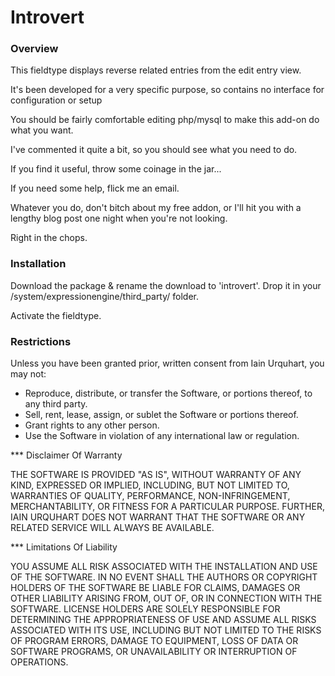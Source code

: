 # Introvert

### Overview

This fieldtype displays reverse related entries from the edit entry view.

It's been developed for a very specific purpose, so contains no interface for configuration or setup

You should be fairly comfortable editing php/mysql to make this add-on do what you want.

I've commented it quite a bit, so you should see what you need to do.

If you find it useful, throw some coinage in the jar... 

If you need some help, flick me an email.

Whatever you do, don't bitch about my free addon, or I'll hit you with a lengthy blog post one night when you're not looking.

Right in the chops.

### Installation

Download the package & rename the download to 'introvert'. 
Drop it in your /system/expressionengine/third_party/ folder.

Activate the fieldtype.

### Restrictions

Unless you have been granted prior, written consent from Iain Urquhart, you may not:

 * Reproduce, distribute, or transfer the Software, or portions thereof, to any third party.
 * Sell, rent, lease, assign, or sublet the Software or portions thereof.
 * Grant rights to any other person.
 * Use the Software in violation of any international law or regulation.

*** Disclaimer Of Warranty

THE SOFTWARE IS PROVIDED "AS IS", WITHOUT WARRANTY OF ANY KIND, EXPRESSED OR IMPLIED, INCLUDING, BUT NOT LIMITED TO, WARRANTIES OF QUALITY, PERFORMANCE, NON-INFRINGEMENT, MERCHANTABILITY, OR FITNESS FOR A PARTICULAR PURPOSE. FURTHER, IAIN URQUHART DOES NOT WARRANT THAT THE SOFTWARE OR ANY RELATED SERVICE WILL ALWAYS BE AVAILABLE.

*** Limitations Of Liability

YOU ASSUME ALL RISK ASSOCIATED WITH THE INSTALLATION AND USE OF THE SOFTWARE. IN NO EVENT SHALL THE AUTHORS OR COPYRIGHT HOLDERS OF THE SOFTWARE BE LIABLE FOR CLAIMS, DAMAGES OR OTHER LIABILITY ARISING FROM, OUT OF, OR IN CONNECTION WITH THE SOFTWARE. LICENSE HOLDERS ARE SOLELY RESPONSIBLE FOR DETERMINING THE APPROPRIATENESS OF USE AND ASSUME ALL RISKS ASSOCIATED WITH ITS USE, INCLUDING BUT NOT LIMITED TO THE RISKS OF PROGRAM ERRORS, DAMAGE TO EQUIPMENT, LOSS OF DATA OR SOFTWARE PROGRAMS, OR UNAVAILABILITY OR INTERRUPTION OF OPERATIONS.